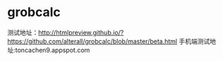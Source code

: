 # grobcalc
测试地址：http://htmlpreview.github.io/?https://github.com/alterall/grobcalc/blob/master/beta.html
手机端测试地址:toncachen9.appspot.com
